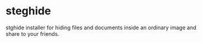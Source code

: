 # steghide
stghide installer for hiding files and documents inside an ordinary image and share to your friends.
